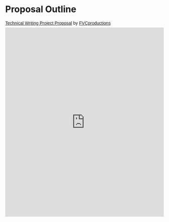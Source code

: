 # Proposal Outline

<p  style=" margin: 12px auto 6px auto; font-family: Helvetica,Arial,Sans-serif; font-style: normal; font-variant: normal; font-weight: normal; font-size: 14px; line-height: normal; font-size-adjust: none; font-stretch: normal; -x-system-font: none; display: block;">   <a title="View Technical Writing Project Proposal on Scribd" href="https://www.scribd.com/doc/257800974/Technical-Writing-Project-Proposal"  style="text-decoration: underline;" >Technical Writing Project Proposal</a> by <a title="View FVCproductions's profile on Scribd" href="https://www.scribd.com/fvcproductions"  style="text-decoration: underline;" >FVCproductions</a></p><iframe class="scribd_iframe_embed" src="https://www.scribd.com/embeds/257800974/content?start_page=1&view_mode=slideshow&access_key=key-KVOsl3LREeKyeA9mu2IP&show_recommendations=false" data-auto-height="false" data-aspect-ratio="0.7729220222793488" scrolling="no" id="doc_15013" width="100%" height="600" frameborder="0"></iframe>
